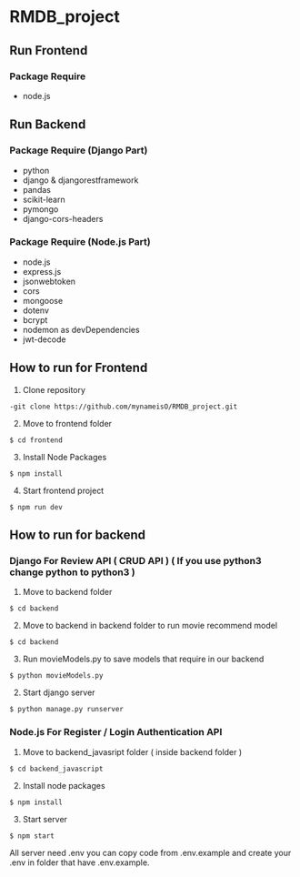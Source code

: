 # RMDB_project

## Run Frontend
### Package Require
- node.js

## Run Backend
### Package Require (Django Part)
- python
- django & djangorestframework
- pandas
- scikit-learn
- pymongo
- django-cors-headers

### Package Require (Node.js Part)
- node.js
- express.js
- jsonwebtoken
- cors
- mongoose
- dotenv
- bcrypt
- nodemon as devDependencies
- jwt-decode

## How to run for Frontend

1. Clone repository
```
-git clone https://github.com/mynameisO/RMDB_project.git
```
2. Move to frontend folder
```
$ cd frontend
```
3. Install Node Packages
```
$ npm install
```
4. Start frontend project
```
$ npm run dev
```

## How to run for backend
### Django For Review API ( CRUD API ) ( If you use python3 change python to python3 )

1. Move to backend folder
```
$ cd backend
```
2. Move to backend in backend folder to run movie recommend model
```
$ cd backend
```
3. Run movieModels.py to save models that require in our backend
```
$ python movieModels.py
```
2. Start django server
```
$ python manage.py runserver
```

### Node.js For Register / Login Authentication API

1. Move to backend_javasript folder ( inside backend folder )
```
$ cd backend_javascript
```
2. Install node packages
```
$ npm install
```
3. Start server
```
$ npm start
```
All server need .env you can copy code from .env.example and create your .env in folder that have .env.example. 
